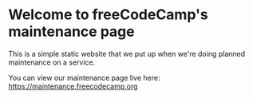 # Welcome to freeCodeCamp's maintenance page

This is a simple static website that we put up when we're doing planned maintenance on a service.

You can view our maintenance page live here: https://maintenance.freecodecamp.org
